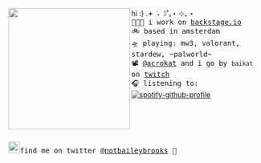 <a href="https://tenor.com/view/eevee-pokemon-wink-pixel-gif-15197794"><img align="left" width="242" src="http://pa1.narvii.com/6184/7bb2f1a0a502c787559b3e0032205d1c21b570cd_00.gif"></a>hi :) .𖥔 ݁ ˖ ☽˚｡⋆ ⊹₊ ⋆  <br><samp>
  <kbd>👩🏼‍💻</kbd> i work on [backstage.io](https://backstage.io) <br> 
  <kbd>🚲</kbd> based in amsterdam <br>
  <kbd>🛸</kbd> playing: mw3, valorant, stardew, ~palworld~  <br>
  <kbd>📽</kbd> [@acrokat](https://github.com/acrokat) and i go by `baikat` on [twitch](https://twitch.tv/baikat) <br>
  <kbd>🎧</kbd> listening to: <br></samp>
[![spotify-github-profile](https://spotify-github-profile.kittinanx.com/api/view?uid=22thftxib35zraloo4ct2unwa&cover_image=true&theme=novatorem&show_offline=false&background_color=121212&interchange=true&bar_color=53b14f&bar_color_cover=false)](https://github.com/kittinan/spotify-github-profile) <br>
<br><br><br><br><br>
<samp><img src="https://img.icons8.com/color/2x/twitter.png" width="23">find me on twitter [@notbaileybrooks](https://www.twitter.com/notbaileybrooks) 💭



